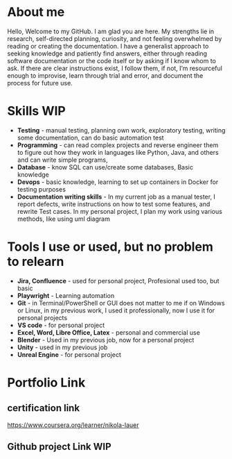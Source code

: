 # About me
Hello, Welcome to my GitHub. I am glad you are here.
My strengths lie in research, self-directed planning, curiosity, and not feeling overwhelmed by reading or creating the documentation. 
I have a generalist approach to seeking knowledge and patiently find answers, either through reading software documentation or the code itself or by asking if I know whom to ask. 
If there are clear instructions exist, I follow them, if not, I’m resourceful enough to improvise, learn through trial and error, and document the process for future use.

# Skills WIP
- **Testing** - manual testing, planning own work, exploratory testing, writing some documentation, can do basic automation test
- **Programming** - can read complex projects and reverse engineer them to figure out how they work in languages like Python, Java, and others and can write simple programs, 
- **Database** - know SQL can use/create some databases, Basic knowledge
- **Devops** - basic knowledge, learning to set up containers in Docker for testing purposes
- **Documentation writing skills** - In my current job as a manual tester, I report defects, write instructions on how to test some features, and rewrite Test cases. In my personal project, I plan my work using various methods, like using uml diagram
  
# Tools I use or used, but no problem to relearn
- **Jira, Confluence** - used for personal project, Profesional used too, but basic
- **Playwright** - Learning automation
- **Git** - in Terminal/PowerShell or GUI does not matter to me if on Windows or Linux, in my previous work, I used it professionally, now I use it for personal projects
- **VS code** - for personal project
- **Excel, Word, Libre Office, Latex** - personal and commercial use
- **Blender** - Used in my previous job, now for a  personal project
- **Unity** - used in my previous job
- **Unreal Engine** - for personal project
  
# Portfolio Link
## certification link
https://www.coursera.org/learner/nikola-lauer

## Github project Link WIP
